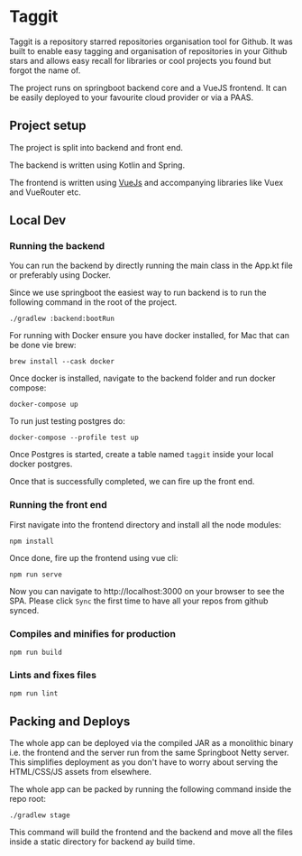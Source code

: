 # Taggit

Taggit is a repository starred repositories organisation tool for Github. It was built to enable easy tagging and 
organisation of repositories in your Github stars and allows easy recall for libraries or cool projects you found but
forgot the name of.

The project runs on springboot backend core and a VueJS frontend. It can be easily deployed to your favourite cloud provider 
or via a PAAS.

## Project setup

The project is split into backend and front end. 

The backend is written using Kotlin and Spring.

The frontend is written using [VueJs](https://vuejs.org/) and accompanying libraries like Vuex and VueRouter etc.


## Local Dev

### Running the backend

You can run the backend by directly running the main class in the App.kt file or preferably using Docker.

Since we use springboot the easiest way to run backend is to run the following command in the root of the project.

`./gradlew :backend:bootRun`

For running with Docker ensure you have docker installed, for Mac that can be done vie brew:

```shell script
brew install --cask docker
```

Once docker is installed, navigate to the backend folder and run docker compose:

```shell
docker-compose up
```

To run just testing postgres do:

```shell
docker-compose --profile test up
```

Once Postgres is started, create a table named `taggit` inside your local docker postgres.

Once that is successfully completed, we can fire up the front end.

### Running the front end

First navigate into the frontend directory and install all the node modules:

```shell script
npm install
```

Once done, fire up the frontend using vue cli:

```shell script
npm run serve
```

Now you can navigate to http://localhost:3000 on your browser to see the SPA. Please click `Sync` the first time to have all your repos from github synced.

### Compiles and minifies for production
```
npm run build
```

### Lints and fixes files
```
npm run lint
```

## Packing and Deploys

The whole app can be deployed via the compiled JAR as a monolithic binary i.e. the frontend and the server run from the 
same Springboot Netty server. This simplifies deployment as you don't have to worry about serving the HTML/CSS/JS assets 
from elsewhere.

The whole app can be packed by running the following command inside the repo root:

`./gradlew stage`

This command will build the frontend and the backend and move all the files inside a static directory for backend ay build time.
